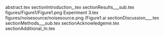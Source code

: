 abstract.tex
sectionIntroduction_.tex
sectionResults___sub.tex
figures/Figure1/Figure1.png
Experiment 3.tex
figures/noisesource/noisesource.png
/Figure1.ai
sectionDiscussion___.tex
sectionMethods___sub.tex
sectionAcknowledgeme.tex
sectionAdditional_In.tex
